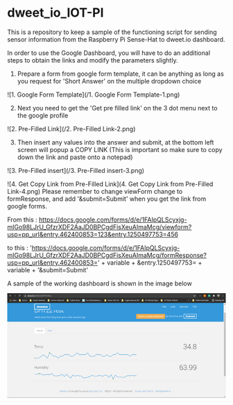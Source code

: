 # dweet_io_IOT-PI
This is a repository to keep a sample of the functioning script for sending sensor information from the Raspberry Pi Sense-Hat to dweet.io dashboard.

In order to use the Google Dashboard, you will have to do an additional steps to obtain the links and modify the parameters slightly.

1. Prepare a form from google form template, it can be anything as long as you request for 'Short Answer' on the multiple dropdown choice

![1. Google Form Template](/1. Google Form Template-1.png)

2. Next you need to get the 'Get pre filled link' on the 3 dot menu next to the google profile

![2. Pre-Filled Link](/2. Pre-Filled Link-2.png)

3. Then insert any values into the answer and submit, at the bottom left screen will popup a COPY LINK (This is important so make sure to copy down the link and paste onto a notepad)

![3. Pre-Filled insert](/3. Pre-Filled insert-3.png)

![4. Get Copy Link from Pre-Filled Link](4. Get Copy Link from Pre-Filled Link-4.png)
Please remember to change viewForm change to formResponse, and add '&submit=Submit' when you get the link from google forms.

From this : https://docs.google.com/forms/d/e/1FAIpQLScyxjg-mIGo98LJrU_GfzrXDF2AaJD0BPCgdFisXeuAImaMcg/viewform?usp=pp_url&entry.462400853=123&entry.1250497753=456

to this : 'https://docs.google.com/forms/d/e/1FAIpQLScyxjg-mIGo98LJrU_GfzrXDF2AaJD0BPCgdFisXeuAImaMcg/formResponse?usp=pp_url&entry.462400853=' + variable + &entry.1250497753= + variable + '&submit=Submit'

A sample of the working dashboard is shown in the image below

![dweet_image](/Dweet_io-IOT-PI-2.png)
